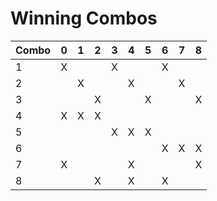# Winning Combos

| Combo | 0 | 1 | 2 | 3 | 4 | 5 | 6 | 7 | 8 |
| ----- | - | - | - | - | - | - | - | - | - |
| 1     | X |   |   | X |   |   | X |   |   |
| 2     |   | X |   |   | X |   |   | X |   |
| 3     |   |   | X |   |   | X |   |   | X |
| 4     | X | X | X |   |   |   |   |   |   |
| 5     |   |   |   | X | X | X |   |   |   |
| 6     |   |   |   |   |   |   | X | X | X |
| 7     | X |   |   |   | X |   |   |   | X |
| 8     |   |   | X |   | X |   | X |   |   |
